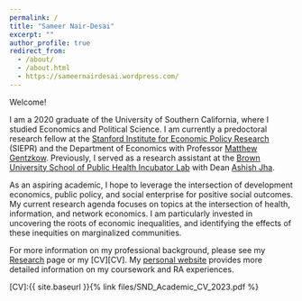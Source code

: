 ```yaml
---
permalink: /
title: "Sameer Nair-Desai"
excerpt: ""
author_profile: true
redirect_from: 
  - /about/
  - /about.html
  - https://sameernairdesai.wordpress.com/
---
```


Welcome!

I am a 2020 graduate of the University of Southern California, where I studied Economics and Political Science. I am currently a predoctoral research fellow at the [Stanford Institute for Economic Policy Research][Stanford Institute for Economic Policy Research] (SIEPR) and the Department of Economics with Professor [Matthew Gentzkow][Matthew Gentzkow]. Previously, I served as a research assistant at the [Brown University School of Public Health Incubator Lab][Brown University School of Public Health Incubator Lab] with Dean [Ashish Jha][Ashish Jha].

As an aspiring academic, I hope to leverage the intersection of development economics, public policy, and social enterprise for positive social outcomes. My current research agenda focuses on topics at the intersection of health, information, and network economics. I am particularly invested in uncovering the roots of economic inequalities, and identifying the effects of these inequities on marginalized communities.

For more information on my professional background, please see my [Research][Research] page or my [CV][CV]. My [personal website][personal website] provides more detailed information on my coursework and RA experiences.

[Stanford Institute for Economic Policy Research]: https://siepr.stanford.edu/people/predoctoral-research-fellows
[Matthew Gentzkow]: https://www.matthewgentzkow.com/bio/
[Brown University School of Public Health Incubator Lab]: https://dean.sph.brown.edu/incubator-lab
[Ashish Jha]: https://dean.sph.brown.edu/dean
[Research]: https://snairdesai.github.io/research
[personal website]: https://sameernairdesai.wordpress.com/
[CV]:{{ site.baseurl }}{% link files/SND_Academic_CV_2023.pdf %}
